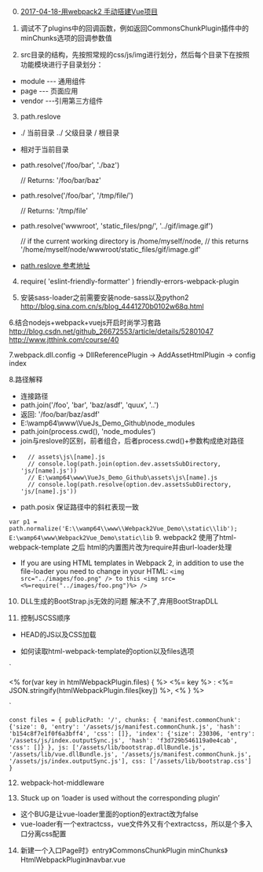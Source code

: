 0. [2017-04-18-用webpack2 手动搭建Vue项目](http://www.jianshu.com/p/a87dee15e6c3)

1. 调试不了plugins中的回调函数，例如返回CommonsChunkPlugin插件中的minChunks选项的回调参数值

2. src目录的结构，先按照常规的css/js/img进行划分，然后每个目录下在按照功能模块进行子目录划分：
- module --- 通用组件
- page   --- 页面应用
- vendor  ---引用第三方组件

3. path.reslove 
- ./ 当前目录 ../ 父级目录 / 根目录
- 相对于当前目录
- path.resolve('/foo/bar', './baz')
  
  // Returns: '/foo/bar/baz'
  
- path.resolve('/foo/bar', '/tmp/file/')
  
  // Returns: '/tmp/file'
  
- path.resolve('wwwroot', 'static_files/png/', '../gif/image.gif')
  
  // if the current working directory is /home/myself/node,
  // this returns '/home/myself/node/wwwroot/static_files/gif/image.gif'
  
- [path.reslove 参考地址](https://nodejs.org/api/path.html#path_path_resolve_paths)

4. require( 'eslint-friendly-formatter' ) friendly-errors-webpack-plugin

5. 安装sass-loader之前需要安装node-sass以及python2
   http://blog.sina.com.cn/s/blog_4441270b0102w68q.html
   
6.结合nodejs+webpack+vuejs开启时尚学习套路
 http://blog.csdn.net/github_26672553/article/details/52801047
 http://www.jtthink.com/course/40
 
7.webpack.dll.config -> DllReferencePlugin -> AddAssetHtmlPlugin -> config index

8.路径解释
- 连接路径
- path.join('/foo', 'bar', 'baz/asdf', 'quux', '..')
- 返回: '/foo/bar/baz/asdf'
- E:\wamp64\www\VueJs_Demo_Github\node_modules
- path.join(process.cwd(), 'node_modules')
- join与reslove的区别，前者组合，后者process.cwd()+参数构成绝对路径
-       // assets\js\[name].js
        // console.log(path.join(option.dev.assetsSubDirectory, 'js/[name].js'))
        // E:\wamp64\www\VueJs_Demo_Github\assets\js\[name].js
        // console.log(path.resolve(option.dev.assetsSubDirectory, 'js/[name].js'))
- path.posix 保证路径中的斜杠表现一致

`
var p1 = path.normalize('E:\\wamp64\\www\\Webpack2Vue_Demo\\static\\lib');
E:\wamp64\www\Webpack2Vue_Demo\static\lib
`
9. webpack2 使用了html-webpack-template 之后 html的内置图片改为require并由url-loader处理
- If you are using HTML templates in Webpack 2, in addition to use the file-loader you need to change in your HTML:
`<img src="../images/foo.png" /> to this <img src=<%=require("../images/foo.png")%> /> `

10. DLL生成的BootStrap.js无效的问题 解决不了,弃用BootStrapDLL

11. 控制JSCSS顺序
- HEAD的JS以及CSS加载

<link rel="stylesheet" type="text/css" href="<%=htmlWebpackPlugin.files.css[0] %>">
<script src="<%=htmlWebpackPlugin.files.chunks['manifest.commonChunk'].entry %>"></script>
<script src="<%=htmlWebpackPlugin.files.js[0] %>"></script>
<script src="<%=htmlWebpackPlugin.files.js[1] %>"></script>
<script src="<%=htmlWebpackPlugin.files.chunks['index'].entry %>"></script>

- 如何读取html-webpack-template的option以及files选项

`

<% for(var key in htmlWebpackPlugin.files) { %>
<%= key %> : <%= JSON.stringify(htmlWebpackPlugin.files[key]) %>,
<% } %>

`

`
const files = {
  publicPath: '/',
  chunks: {
    'manifest.commonChunk': {'size': 0, 'entry': '/assets/js/manifest.commonChunk.js', 'hash': 'b154c8f7e1f0f6a3bff4', 'css': []},
    'index': {'size': 230306, 'entry': '/assets/js/index.outputSync.js', 'hash': 'f3d729b546119a0e4cab', 'css': []}
  },
  js: ['/assets/lib/bootstrap.dllBundle.js', '/assets/lib/vue.dllBundle.js', '/assets/js/manifest.commonChunk.js', '/assets/js/index.outputSync.js'],
  css: ['/assets/lib/bootstrap.css']
}
`

12. webpack-hot-middleware

13. Stuck up on ‘loader is used without the corresponding plugin’ 
- 这个BUG是让vue-loader里面的option的extract改为false
- vue-loader有一个extractcss，vue文件外又有个extractcss，所以是个多入口分离css配置

14. 新建一个入口Page时》entry》CommonsChunkPlugin minChunks》HtmlWebpackPlugin》navbar.vue
